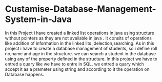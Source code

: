 # Custamise-Database-Management-System-in-Java

In this Project i have created a linked list operations in java using structure without pointers as they are not available in java .
It consits of operations like addition of information in the linked lits ,delection,searching.
As in this project i have to create a database management of students, so i define roll no,name and age in the structure.
we can search a student in the database using any of the property defined in the structure.
In this project we have to entred a quary like we have to entre in SQL.
we entred a quary which  accept it as a prameter using string and according to it the operation on Database happens.
